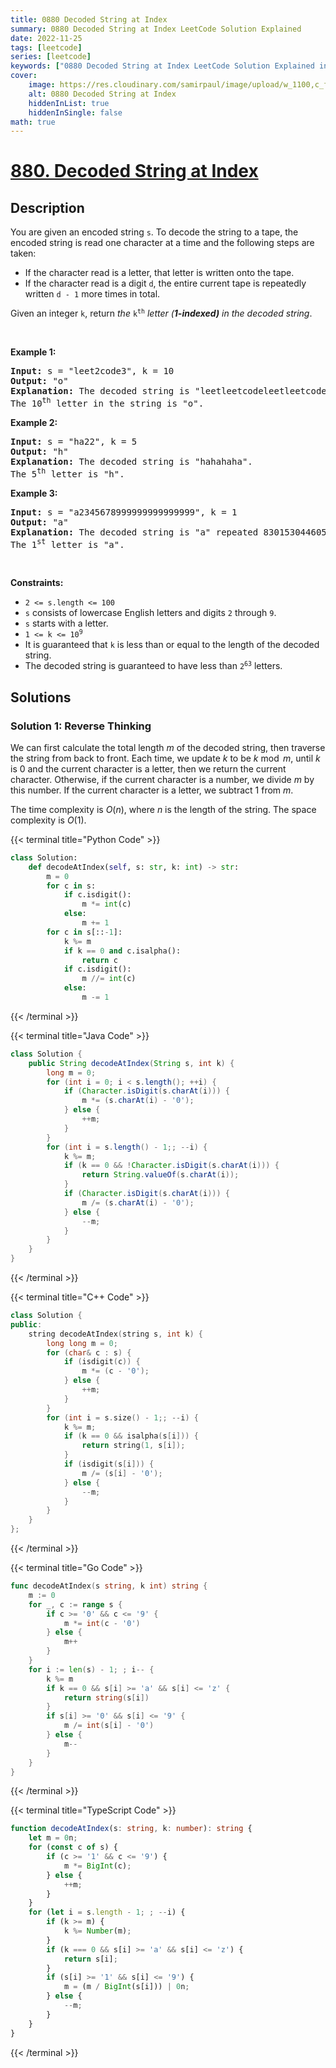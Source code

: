 ```yaml
---
title: 0880 Decoded String at Index
summary: 0880 Decoded String at Index LeetCode Solution Explained
date: 2022-11-25
tags: [leetcode]
series: [leetcode]
keywords: ["0880 Decoded String at Index LeetCode Solution Explained in all languages", "0880 Decoded String at Index", "LeetCode", "leetcode solution in Python3 C++ Java Go PHP Ruby Swift TypeScript Rust C# JavaScript C", "GeeksforGeeks", "InterviewBit", "Coding Ninjas", "HackerRank", "HackerEarth", "CodeChef", "TopCoder", "AlgoExpert", "freeCodeCamp", "Codeforces", "GitHub", "AtCoder", "Samir Paul"]
cover:
    image: https://res.cloudinary.com/samirpaul/image/upload/w_1100,c_fit,co_rgb:FFFFFF,l_text:Arial_75_bold:0880 Decoded String at Index - Solution Explained/problem-solving.webp
    alt: 0880 Decoded String at Index
    hiddenInList: true
    hiddenInSingle: false
math: true
---
```



# [880. Decoded String at Index](https://leetcode.com/problems/decoded-string-at-index)


## Description

<p>You are given an encoded string <code>s</code>. To decode the string to a tape, the encoded string is read one character at a time and the following steps are taken:</p>

<ul>
	<li>If the character read is a letter, that letter is written onto the tape.</li>
	<li>If the character read is a digit <code>d</code>, the entire current tape is repeatedly written <code>d - 1</code> more times in total.</li>
</ul>

<p>Given an integer <code>k</code>, return <em>the </em><code>k<sup>th</sup></code><em> letter (<strong>1-indexed)</strong> in the decoded string</em>.</p>

<p>&nbsp;</p>
<p><strong class="example">Example 1:</strong></p>

<pre>
<strong>Input:</strong> s = &quot;leet2code3&quot;, k = 10
<strong>Output:</strong> &quot;o&quot;
<strong>Explanation:</strong> The decoded string is &quot;leetleetcodeleetleetcodeleetleetcode&quot;.
The 10<sup>th</sup> letter in the string is &quot;o&quot;.
</pre>

<p><strong class="example">Example 2:</strong></p>

<pre>
<strong>Input:</strong> s = &quot;ha22&quot;, k = 5
<strong>Output:</strong> &quot;h&quot;
<strong>Explanation:</strong> The decoded string is &quot;hahahaha&quot;.
The 5<sup>th</sup> letter is &quot;h&quot;.
</pre>

<p><strong class="example">Example 3:</strong></p>

<pre>
<strong>Input:</strong> s = &quot;a2345678999999999999999&quot;, k = 1
<strong>Output:</strong> &quot;a&quot;
<strong>Explanation:</strong> The decoded string is &quot;a&quot; repeated 8301530446056247680 times.
The 1<sup>st</sup> letter is &quot;a&quot;.
</pre>

<p>&nbsp;</p>
<p><strong>Constraints:</strong></p>

<ul>
	<li><code>2 &lt;= s.length &lt;= 100</code></li>
	<li><code>s</code> consists of lowercase English letters and digits <code>2</code> through <code>9</code>.</li>
	<li><code>s</code> starts with a letter.</li>
	<li><code>1 &lt;= k &lt;= 10<sup>9</sup></code></li>
	<li>It is guaranteed that <code>k</code> is less than or equal to the length of the decoded string.</li>
	<li>The decoded string is guaranteed to have less than <code>2<sup>63</sup></code> letters.</li>
</ul>

## Solutions

### Solution 1: Reverse Thinking

We can first calculate the total length $m$ of the decoded string, then traverse the string from back to front. Each time, we update $k$ to be $k \bmod m$, until $k$ is $0$ and the current character is a letter, then we return the current character. Otherwise, if the current character is a number, we divide $m$ by this number. If the current character is a letter, we subtract $1$ from $m$.

The time complexity is $O(n)$, where $n$ is the length of the string. The space complexity is $O(1)$.

<!-- tabs:start -->

{{< terminal title="Python Code" >}}
```python
class Solution:
    def decodeAtIndex(self, s: str, k: int) -> str:
        m = 0
        for c in s:
            if c.isdigit():
                m *= int(c)
            else:
                m += 1
        for c in s[::-1]:
            k %= m
            if k == 0 and c.isalpha():
                return c
            if c.isdigit():
                m //= int(c)
            else:
                m -= 1
```
{{< /terminal >}}

{{< terminal title="Java Code" >}}
```java
class Solution {
    public String decodeAtIndex(String s, int k) {
        long m = 0;
        for (int i = 0; i < s.length(); ++i) {
            if (Character.isDigit(s.charAt(i))) {
                m *= (s.charAt(i) - '0');
            } else {
                ++m;
            }
        }
        for (int i = s.length() - 1;; --i) {
            k %= m;
            if (k == 0 && !Character.isDigit(s.charAt(i))) {
                return String.valueOf(s.charAt(i));
            }
            if (Character.isDigit(s.charAt(i))) {
                m /= (s.charAt(i) - '0');
            } else {
                --m;
            }
        }
    }
}
```
{{< /terminal >}}

{{< terminal title="C++ Code" >}}
```cpp
class Solution {
public:
    string decodeAtIndex(string s, int k) {
        long long m = 0;
        for (char& c : s) {
            if (isdigit(c)) {
                m *= (c - '0');
            } else {
                ++m;
            }
        }
        for (int i = s.size() - 1;; --i) {
            k %= m;
            if (k == 0 && isalpha(s[i])) {
                return string(1, s[i]);
            }
            if (isdigit(s[i])) {
                m /= (s[i] - '0');
            } else {
                --m;
            }
        }
    }
};
```
{{< /terminal >}}

{{< terminal title="Go Code" >}}
```go
func decodeAtIndex(s string, k int) string {
	m := 0
	for _, c := range s {
		if c >= '0' && c <= '9' {
			m *= int(c - '0')
		} else {
			m++
		}
	}
	for i := len(s) - 1; ; i-- {
		k %= m
		if k == 0 && s[i] >= 'a' && s[i] <= 'z' {
			return string(s[i])
		}
		if s[i] >= '0' && s[i] <= '9' {
			m /= int(s[i] - '0')
		} else {
			m--
		}
	}
}
```
{{< /terminal >}}

{{< terminal title="TypeScript Code" >}}
```ts
function decodeAtIndex(s: string, k: number): string {
    let m = 0n;
    for (const c of s) {
        if (c >= '1' && c <= '9') {
            m *= BigInt(c);
        } else {
            ++m;
        }
    }
    for (let i = s.length - 1; ; --i) {
        if (k >= m) {
            k %= Number(m);
        }
        if (k === 0 && s[i] >= 'a' && s[i] <= 'z') {
            return s[i];
        }
        if (s[i] >= '1' && s[i] <= '9') {
            m = (m / BigInt(s[i])) | 0n;
        } else {
            --m;
        }
    }
}
```
{{< /terminal >}}

<!-- tabs:end -->

<!-- end -->
